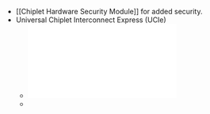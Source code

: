 - [[Chiplet Hardware Security Module]] for added security.
- Universal Chiplet Interconnect Express (UCIe)
	- ![UCIe_White_Paper_Final.pdf](../assets/UCIe_White_Paper_Final_1705509795866_0.pdf)
	-